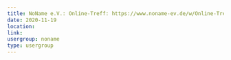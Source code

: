 ```yaml
---
title: NoName e.V.: Online-Treff: https://www.noname-ev.de/w/Online-Treff
date: 2020-11-19
location: 
link: 
usergroup: noname
type: usergroup
---
```


